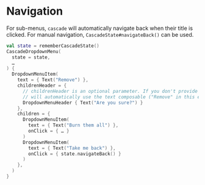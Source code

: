 # Navigation

For sub-menus, `cascade` will automatically navigate back when their title is clicked. For manual navigation, `CascadeState#navigateBack()` can be used.

```kotlin hl_lines="1-3 18"
val state = rememberCascadeState()
CascadeDropdownMenu(
  state = state, 
  …
) {
  DropdownMenuItem(
    text = { Text("Remove") },
    childrenHeader = {
      // childrenHeader is an optional parameter. If you don't provide one, cascade
      // will automatically use the text composable ("Remove" in this example).
      DropdownMenuHeader { Text("Are you sure?") }
    },
    children = {
      DropdownMenuItem(
        text = { Text("Burn them all") },
        onClick = { … }
      )
      DropdownMenuItem(
        text = { Text("Take me back") },
        onClick = { state.navigateBack() }
      )
    },
  )
}
```

